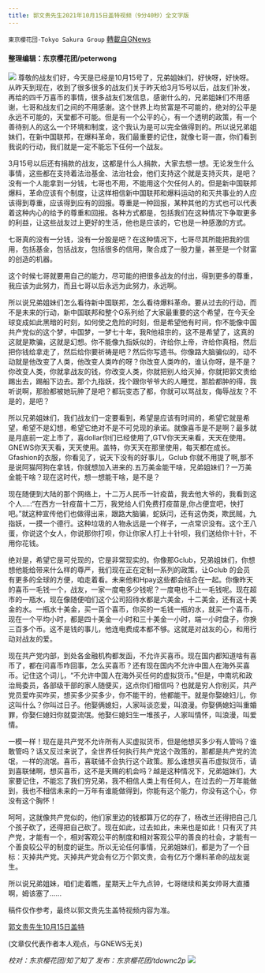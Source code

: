 ```yaml
---
title: 郭文贵先生2021年10月15日盖特视频（9分40秒）全文字版
---
```

`東京櫻花団-Tokyo Sakura Group` [轉載自GNews](https://gnews.org/zh-hans/1596705/)

#### 整理编辑：东京樱花团/peterwong
![](https://assets.gnews.org/wp-content/uploads/2021/10/3423.png)
尊敬的战友们好，今天是已经是10月15号了，兄弟姐妹们，好快呀，好快呀。从昨天到现在，收到了很多很多的战友们关于昨天给3月15号以后，战友们补发，再给的四千万喜币的事情，很多战友们发信息，感谢什么的，兄弟姐妹们不用感谢，七哥和战友们之间的不用感谢。这个世界上均贫富是不可能的，绝对的公平是永远不可能的，天堂都不可能。但是有一个公平的心，有一个透明的政策，有一个善待别人的这么一个环境和制度，这个我认为是可以完全做得到的。所以说兄弟姐妹们，在新中国联邦，在爆料革命，我们最重要的记住，就像七哥一直，你们看到我说的行动，我们就是一定不能忘下任何一个战友。

3月15号以后还有捐款的战友，这都是什么人捐款，大家去想一想。无论发生什么事情，这些都在支持着法治基金、法治社会，他们支持这个就是支持灭共，是吧？没有一个人能拿到一分钱，七哥也不用，不能用这个欠任何人的。但是新中国联邦爆料，革命应该有个制度，让这样相信新中国联邦和爆料运动的和灭共事业的人应该得到尊重，应该得到应有的回报。尊重是一种回报，某种其他的方式也可以代表着这种内心的给予的尊重和回报。各种方式都是，包括我们在这种情况下争取更多的利益，让这些战友过上更好的生活，他也是应该的，它也是一种感激的方式。

七哥真的没有一分钱，没有一分股是吧？在这种情况下，七哥尽其所能把我的信用，包括基金，包括战友，包括很多的信用，聚合成了一股力量，甚至是一个财富的创造的机器。

这个时候七哥就要用自己的能力，尽可能的把很多战友的付出，得到更多的尊重，我应该为此努力，而且七哥以后永远为此努力，永远啊。

所以说兄弟姐妹们怎么看待新中国联邦，怎么看待爆料革命。要从过去的行动，而不是未来的行动，新中国联邦和整个G系列给了大家最重要的这个希望，在今天全球变成如此黑暗的时刻，如何使之危险的时刻，但是希望他有时间，你不能像中国共产党似的这个梦，中国梦，一梦七十年，我R他祖宗的，这不是希望了，这真的这就是欺骗，这就是幻想。你不能像九指妖似的，许给你上帝，许给你真相，然后把你钱给拿走了，然后给你要祈祷是吧？然后你写遗书。你像路大脑骗似的，动不动就是他改变了人类，他改变人类咋的呀？你改变人类咋的，谁认你呀，是不是？你改变人类，你就拿战友的钱，你改变人类，你就把别人给灭掉，你就把郭文贵给踢出去，踢船下边去。那个九指妖，找个跟你爷爷大的人睡觉，那脸都肿的得，我听说啊，那脸都被她玩肿了是吧？都玩变态了都，你就可以骂战友，侮辱战友？不是的，是吧？

所以兄弟姐妹们，我们战友们一定要看到，希望是应该有时间的，希望它就是希望，希望不是幻想，希望它绝对不是不可兑现的承诺。就像喜币是不是啊？最多就是月底前一定上市了，喜dollar你们已经使用了,GTV你天天来看，天天在使用。GNEWS你天天看，天天使用。盖特，你天天在那里使用，每天都在成长。Gfashion的衣服，你看见了，说天下没有的好事儿，Gclub 你就不用提了啊,那不是说阿猫阿狗在拿钱，你就想加入进来的.五万美金能干啥，兄弟姐妹们？一万美金能干啥？现在这时代，想一想能干啥，是不是？

现在随便到大陆的那个网络上，十二万人民币一针疫苗，我去他大爷的，我看到这个人….:“在西方一针疫苗十二万，我党给人们免费打疫苗是,你占便宜吧，快打吧。”就这种宣传他们也做得出来，跟路大脑骗，蛇妖闫，还有这伪类，欺民贼，九指妖，一摸一个德行。这种垃圾的人物永远是一个样子，一点常识没有。这个王八蛋，你说这个女人，你说那你打呗，你让你家人打上十针呗，我们送给你十针，不用你花钱。

绝对是，希望它是可兑现的，它是非常现实的。你像那Gclub，兄弟姐妹们，你想想他能给带来什么样的尊严，我们现在正在定制一系列的政策，让Gclub 的会员有更多的全球的方便，咱走着看。未来他和Hpay这些都会结合在一起。你像昨天的喜币一毛钱一个，战友，一家一度电多少钱呢？一度电也不止一毛钱呢。现在超市的一瓶水，现在像随便咱们这个公司招待水都是六美金，十二美金，还有这十美金的水。一瓶水十美金，买一百个喜币，你买的一毛钱一瓶的水，就买一个喜币，现在一个平均小时，都是四十美金一小时和三十美金一小时，端一小时盘子，你换三百多个币。这不是钱的事儿，他连电费成本都不够。这就是对战友的心，和用行动对战友的爱。

现在共产党内部，到处各金融机构都发函，不允许买喜币。现在国内都知道啥有喜币了，都在问喜币咋回事，怎么买喜币？还有现在国内不允许中国人在海外买喜币。记住这个词儿，“不允许中国人在海外买任何的虚拟货币。”但是，中南坑和政治局委员，各部级干部的家人随便买，这点你们相信吗？也就是穷人你别买，共产党员爱咋买咋买，想买多少买多少，你不能干的，他都能干。就是你娶媳妇儿，你这叫什么？你叫过日子。他娶俩媳妇，人家叫谈恋爱，叫浪漫。你娶俩媳妇叫重婚罪，你娶仨媳妇你就耍流氓。他娶仨媳妇生一堆孩子，人家叫情怀，叫浪漫，叫爱情。

一模一样！现在是共产党不允许所有人买虚拟货币，但是他想买多少有人管吗？谁敢管吗？话又反过来说了，全世界任何执行共产党这个政策的，那都是共产党的流氓，一样的流氓。喜币，喜联储不会执行这个政策。那么谁想买喜币虚拟货币，请到喜联储啊，想买喜币，这不是天赐的机会吗？越是这种情况下，兄弟姐妹们，大家要记住，不能忘了我们穷兄弟，我不相信人类上有任何人，在过去的一万年能做到，我也不相信未来的一万年有谁能做得到，你能有这个能力，你没有这个心，你没有这个胸怀！

呵呵，这就像共产党似的，他们家里边的钱都算万亿的存了，杨改兰还得把自己几个孩子砍了，还得把自己砍了。现在如此，过去如此，未来也是如此！只有灭了共产党，才能有一个，相对客观公平的制度和相对客观公平的善良的社会，才能有一个善良较公平的制度的诞生。所以无论任何事情，兄弟姐妹们，都是为了一个目标：灭掉共产党。灭掉共产党会有亿万个郭文贵，会有亿万个爆料革命的战友诞生。

所以说兄弟姐妹，咱们走着瞧，星期天上午九点钟，七哥继续和美女帅哥大直播啊，姆该塞了……

稿件仅作参考，最终以郭文贵先生盖特视频内容为准。

[郭文贵先生10月15日盖特](https://gettr.com/post/pe8evfceb4)

(文章仅代表作者本人观点，与GNEWS无关)

*校对：东京樱花团/知了知了
发布：东京樱花团/tdownc2p*
![](https://assets.gnews.org/wp-content/uploads/2021/08/image0-1-36.jpg)

